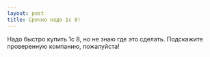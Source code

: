 ```yaml
---
layout: post 
title: Срочно надо 1c 8! 
--- 
```

Надо быстро купить 1c 8, но не знаю где это сделать. Подскажите проверенную компанию, пожалуйста!